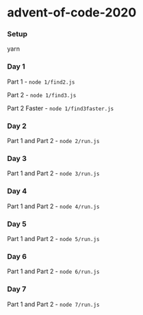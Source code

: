 # advent-of-code-2020

### Setup

yarn

### Day 1
Part 1 - `node 1/find2.js`

Part 2 - `node 1/find3.js`

Part 2 Faster - `node 1/find3faster.js`

### Day 2
Part 1 and Part 2 - `node 2/run.js`

### Day 3
Part 1 and Part 2 - `node 3/run.js`

### Day 4
Part 1 and Part 2 - `node 4/run.js`

### Day 5
Part 1 and Part 2 - `node 5/run.js`

### Day 6
Part 1 and Part 2 - `node 6/run.js`

### Day 7
Part 1 and Part 2 - `node 7/run.js`
